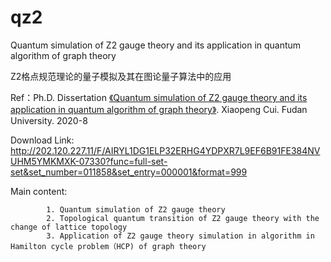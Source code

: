 # qz2
Quantum simulation of Z2 gauge theory and its application in quantum algorithm of graph theory

Z2格点规范理论的量子模拟及其在图论量子算法中的应用

Ref：Ph.D. Dissertation 
      [《Quantum simulation of Z2 gauge theory and its application in quantum algorithm of graph theory》](doc/Z2_DocPaper.pdf).  Xiaopeng Cui. Fudan University. 2020-8   

Download Link: <http://202.120.227.11/F/AIRYL1DG1ELP32ERHG4YDPXR7L9EF6B91FE384NVUHM5YMKMXK-07330?func=full-set-set&set_number=011858&set_entry=000001&format=999>

Main content:

            1. Quantum simulation of Z2 gauge theory
            2. Topological quantum transition of Z2 gauge theory with the change of lattice topology
            3. Application of Z2 gauge theory simulation in algorithm in Hamilton cycle problem（HCP) of graph theory
